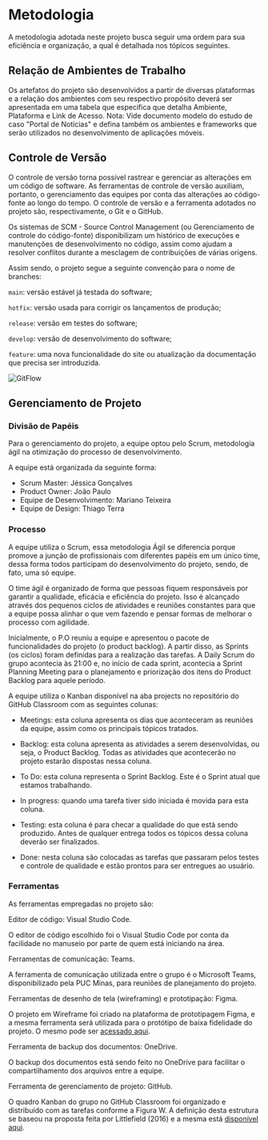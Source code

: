 
# Metodologia

A metodologia adotada neste projeto busca seguir uma ordem para sua eficiência e organização, a qual é detalhada nos tópicos seguintes.

## Relação de Ambientes de Trabalho

Os artefatos do projeto são desenvolvidos a partir de diversas plataformas e a relação dos ambientes com seu respectivo propósito deverá ser apresentada em uma tabela que especifica que detalha Ambiente, Plataforma e Link de Acesso.
Nota: Vide documento modelo do estudo de caso "Portal de Notícias" e defina também os ambientes e frameworks que serão utilizados no desenvolvimento de aplicações móveis.

## Controle de Versão

O controle de versão torna possível rastrear e gerenciar as alterações em um código de software. As ferramentas de controle de versão auxiliam, portanto, o gerenciamento das equipes por conta das alterações ao código-fonte ao longo do tempo. O controle de versão e a ferramenta adotados no projeto são, respectivamente, o Git e o GitHub.

Os sistemas de SCM - Source Control Management (ou Gerenciamento de controle do código-fonte) disponibilizam um histórico de execuções e manutenções de desenvolvimento no código, assim como ajudam a resolver conflitos durante a mesclagem de contribuições de várias origens.

Assim sendo, o projeto segue a seguinte convenção para o nome de branches:

`main`: versão estável já testada do software;

`hotfix`: versão usada para corrigir os lançamentos de produção;

`release`: versão em testes do software;

`develop`: versão de desenvolvimento do software;

`feature`: uma nova funcionalidade do site ou atualização da documentação que precisa ser introduzida.

![GitFlow](img/fluxo-de-controle-de-vers%C3%A3o.png)

## Gerenciamento de Projeto

### Divisão de Papéis

Para o gerenciamento do projeto, a equipe optou pelo Scrum, metodologia ágil na otimização do processo de desenvolvimento. 

A equipe está organizada da seguinte forma:

- Scrum Master: Jéssica Gonçalves
- Product Owner: João Paulo
- Equipe de Desenvolvimento: Mariano Teixeira
- Equipe de Design: Thiago Terra

### Processo

A equipe utiliza o Scrum, essa metodologia Ágil se diferencia porque promove a junção de profissionais com diferentes papéis em um único time, dessa forma todos participam do desenvolvimento do projeto, sendo, de fato, uma só equipe.   

O time ágil é organizado de forma que pessoas fiquem responsáveis por garantir a qualidade, eficácia e eficiência do projeto. Isso é alcançado através dos pequenos ciclos de atividades e reuniões constantes para que a equipe possa alinhar o que vem fazendo e pensar formas de melhorar o processo com agilidade.  

Inicialmente, o P.O reuniu a equipe e apresentou o pacote de funcionalidades do projeto (o product backlog). A partir disso, as Sprints (os ciclos) foram definidas para a realização das tarefas. A Daily Scrum do grupo acontecia às 21:00 e, no início de cada sprint, acontecia a Sprint Planning Meeting para o planejamento e priorização dos itens do Product Backlog para aquele período. 

A equipe utiliza o Kanban disponível na aba projects no repositório do GitHub Classroom com as seguintes colunas: 

- Meetings: esta coluna apresenta os dias que aconteceram as reuniões da equipe, assim como os principais tópicos tratados.  

- Backlog: esta coluna apresenta as atividades a serem desenvolvidas, ou seja, o Product Backlog. Todas as atividades que acontecerão no projeto estarão dispostas nessa coluna.  

- To Do: esta coluna representa o Sprint Backlog. Este é o Sprint atual que estamos trabalhando.  

- In progress: quando uma tarefa tiver sido iniciada é movida para esta coluna.  

- Testing: esta coluna é para checar a qualidade do que está sendo produzido. Antes de qualquer entrega todos os tópicos dessa coluna deverão ser finalizados.  

- Done: nesta coluna são colocadas as tarefas que passaram pelos testes e controle de qualidade e estão prontos para ser entregues ao usuário.

### Ferramentas

As ferramentas empregadas no projeto são:

Editor de código: Visual Studio Code.

O editor de código escolhido foi o Visual Studio Code por conta da facilidade no manuseio por parte de quem está iniciando na área.

Ferramentas de comunicação: Teams.

A ferramenta de comunicação utilizada entre o grupo é o Microsoft Teams, disponibilizado pela PUC Minas, para reuniões de planejamento do projeto.

Ferramentas de desenho de tela (wireframing) e prototipação: Figma.

O projeto em Wireframe foi criado na plataforma de prototipagem Figma, e a mesma ferramenta será utilizada para o protótipo de baixa fidelidade do projeto. O mesmo pode ser [acessado aqui](https://www.figma.com/file/RUaNZ9sLa6RtcGo8K9Oydg/Pet'sCar-App?node-id=0%3A1&t=lXJlSLUtAuoQdYzm-1).

Ferramenta de backup dos documentos: OneDrive.

O backup dos documentos está sendo feito no OneDrive para facilitar o compartilhamento dos arquivos entre a equipe.

Ferramenta de gerenciamento de projeto: GitHub.

O quadro Kanban do grupo no GitHub Classroom foi organizado e distribuído com as tarefas conforme a Figura W. A definição desta estrutura se baseou na proposta feita por Littlefield (2016) e a mesma está [disponível aqui](https://github.com/orgs/ICEI-PUC-Minas-PMV-ADS/projects/237/views/1).
